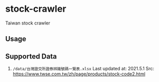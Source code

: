 # stock-crawler #
Taiwan stock crawler

## Usage


## Supported Data
1. `/data/台灣證交所證券辨識號碼一覽表.xlsx`
    Last updated at: 2021.5.1
    Src: https://www.twse.com.tw/zh/page/products/stock-code2.html
